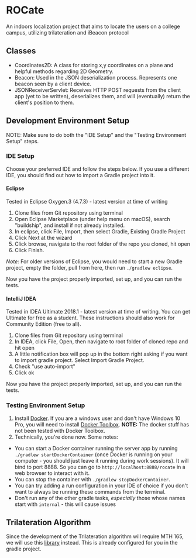 # ROCate
An indoors localization project that aims to locate the users on a college campus, utilizing trilateration and iBeacon protocol

## Classes

- Coordinates2D: A class for storing x,y coordinates on a plane and helpful methods regarding 2D Geometry.
- Beacon: Used in the JSON deserialization process. Represents one beacon seen by a client device.
- JSONReceiverServlet: Receives HTTP POST requests from the client app (yet to be written), deserializes them, and will (eventually) return the client's position to them.


## Development Environment Setup
NOTE: Make sure to do both the "IDE Setup" and the "Testing Environment Setup" steps.

### IDE Setup
Choose your preferred IDE and follow the steps below. If you use a different IDE, you should find out how to import a Gradle project into it.
#### Eclipse
Tested in Eclipse Oxygen.3 (4.7.3) - latest version at time of writing

1. Clone files from Git repository using terminal
1. Open Eclipse Marketplace (under help menu on macOS), search "buildship", and install if not already installed.
1. In eclipse, click File, Import, then select Gradle, Existing Gradle Project
1. Click Next at the wizard
1. Click browse, navigate to the root folder of the repo you cloned, hit open
1. Click Finish.

*Note:* For older versions of Eclipse, you would need to start a new Gradle project, empty the folder, pull from here, then run `./gradlew eclipse`.

Now you have the project properly imported, set up, and you can run the tests.


#### IntelliJ IDEA
Tested in IDEA Ultimate 2018.1 - latest version at time of writing. You can get Ultimate for free as a student. These instructions should also work for Community Edition (free to all).

1. Clone files from Git repository using terminal
1. In IDEA, click File, Open, then navigate to root folder of cloned repo and hit open
1. A little notification box will pop up in the bottom right asking if you want to import gradle project. Select Import Gradle Project.
1. Check "use auto-import"
1. Click ok

Now you have the project properly imported, set up, and you can run the tests.

### Testing Environment Setup
1. Install [Docker](https://www.docker.com/community-edition#/download). If you are a windows user and don't have Windows 10 Pro, you
will need to install [Docker Toolbox](https://docs.docker.com/toolbox/toolbox_install_windows/).
**NOTE:** The docker stuff has not been tested with Docker Toolbox.
2. Technically, you're done now. Some notes:
- You can start a Docker container running the server app by running
`./gradlew startDockerContainer` (once Docker is running on your computer - you should just leave it running during work sessions). It will bind to port 8888. So you can go to `http://localhost:8888/rocate` in a web browser to interact with it.
- You can stop the container with `./gradlew stopDockerContainer`. 
- You can try adding a run configuration in your IDE of choice
if you don't want to always be running these commands from the terminal.
- Don't run any of the other gradle tasks, *especially* those whose names start with `internal` - this will cause issues 

## Trilateration Algorithm
Since the development of the Trilateration algorithm will require MTH 165, we will use this [library](https://github.com/lemmingapex/trilateration) instead. This is already configured for you in the gradle project.
